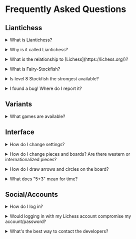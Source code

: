 # Frequently Asked Questions

## Liantichess

<details><summary>What is Liantichess?</summary>

Liantichess is a website dedicated to to play antichess and antichess960. Derived From Pychess and Credits to Gbtami .</details>

<details><summary>Why is it called Liantichess?</summary>

The server code is written like pychess and to play antichess.</details>

<details><summary>What is the relationship to [Lichess](https://lichess.org/)?</summary>

Liantichess's design is heavily influenced by Lichess and is meant to be comfortable for Lichess users. Liantichess has no official relationship to Lichess. However, it does use Lichess accounts to facilitate user management.</details>

<details><summary>What is Fairy-Stockfish?</summary>

Stockfish is one of the premier engines designed to play chess. [Fairy-Stockfish](https://github.com/ianfab/Fairy-Stockfish) is a fork of that created by [Ianfab](https://www.github.com/ianfab) to handle multiple chess variants.</details>

<details><summary>Is level 8 Stockfish the strongest available?</summary>

It is the strongest available on this site, but does not represent Fairy-Stockfish at full strength. Full strength requires more time to think and analyze; on Liantichess, Stockfish is limited to less than a second for each move.</details>

<details><summary>I found a bug! Where do I report it?</summary>

[Make an issue](https://github.com/SriMethan/Liantichess/issues/new). Ultimately it needs to be filed in Github issue tracker. Ideally, try to find a way to reproduce this bug in your description (if necessary, include the browser and OS). If you're not on Github, you can also mention it on Discord, and someone can file it.</details>

## Variants

<details><summary>What games are available?</summary>

Check out the [Variants page](https://liantichess.herokuapp.com/variants).</details>


## Interface

<details><summary>How do I change settings?</summary>

To change the settings, click the gear button in the top right of the screen (next to login or your username) and choose "Board Settings".</details>

<details><summary>How do I change pieces and boards? Are there western or internationalized pieces?</summary>

Same answer as above, and then click on "Board Settings." All Asian variants have internationalized pieces.</details>

<details><summary>How do I draw arrows and circles on the board?</summary>

Use the right click. Clicking gives you a circle, and dragging gives you an arrow. These are green by default. You can make them red by holding Shift or Ctrl, and you can make them blue by holding Alt.</details>

<details><summary>What does "5+3" mean for time?</summary>

Those are the time controls for the game. By default we use an increment system. "5+3" means each player has 5 *minutes*, and after each move adds 3 *seconds* to the clock. You can set the time control to be whatever you want when creating the game. The 5+3 is just the default for random mover.</details>

## Social/Accounts

<details><summary>How do I log in?</summary>

You need to have a Lichess account. If you don't already, please go to [Lichess](https://lichess.org/signup) to make an account.</details>

<details><summary>Would logging in with my Lichess account compromise my account/password?</summary>

No! That is done via OAuth and your password isn't revealed to LiAntichess, just like how you can log in to third-party websites with your Google or Facebook accounts.</details>

<details><summary>What's the best way to contact the developers?</summary>

You can try the lobby chat, although the developers might not be on to answer. More reliably, we use [Discord](https://discord.gg/S3JmrXtsF2).</details>



